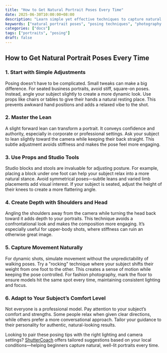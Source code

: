 ```yaml
---
title: "How to Get Natural Portrait Poses Every Time"
date: 2025-06-30T10:00:00+08:00
description: "Learn simple yet effective techniques to capture natural and engaging portrait poses, whether you're shooting business portraits or fashion photography."
keywords: ["natural portrait poses", "posing techniques", "photography tips", "portrait photography", "Karl Taylor"]
categories: ["docs"]
tags: ["portraits", "posing"]
draft: false
---
```


## How to Get Natural Portrait Poses Every Time

### 1. Start with Simple Adjustments

Posing doesn’t have to be complicated. Small tweaks can make a big difference. For seated business portraits, avoid stiff, square-on poses. Instead, angle your subject slightly to create a more dynamic look. Use props like chairs or tables to give their hands a natural resting place. This prevents awkward hand positions and adds a relaxed vibe to the shot.

### 2. Master the Lean

A slight forward lean can transform a portrait. It conveys confidence and authority, especially in corporate or professional settings. Ask your subject to lean slightly toward the camera while keeping their back straight. This subtle adjustment avoids stiffness and makes the pose feel more engaging.

### 3. Use Props and Studio Tools

Studio blocks and stools are invaluable for adjusting posture. For example, placing a block under one foot can help your subject relax into a more natural stance. Avoid symmetrical poses—subtle leans and varied limb placements add visual interest. If your subject is seated, adjust the height of their knees to create a more flattering angle.

### 4. Create Depth with Shoulders and Head

Angling the shoulders away from the camera while turning the head back toward it adds depth to your portraits. This technique avoids a confrontational look and makes the composition more engaging. It’s especially useful for upper-body shots, where stiffness can ruin an otherwise great image.

### 5. Capture Movement Naturally

For dynamic shots, simulate movement without the unpredictability of walking poses. Try a "rocking" technique where your subject shifts their weight from one foot to the other. This creates a sense of motion while keeping the pose controlled. For fashion photography, mark the floor to ensure models hit the same spot every time, maintaining consistent lighting and focus.

### 6. Adapt to Your Subject’s Comfort Level

Not everyone is a professional model. Pay attention to your subject’s comfort and strengths. Some people relax when given clear directions, while others prefer a more conversational approach. Tailor your guidance to their personality for authentic, natural-looking results.

Looking to pair these posing tips with the right lighting and camera settings? [ShutterCoach](https://shuttercoach.com/) offers tailored suggestions based on your local conditions—helping beginners capture natural, well-lit portraits every time.
